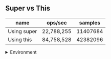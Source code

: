 ## Super vs This

|name|ops/sec|samples|
|-|-|-|
|Using super|22,788,255|11407684|
|Using this|84,758,528|42382096|


<details>
<summary>Environment</summary>

* __Machine:__ linux x64 | 4 vCPUs | 7.6GB Mem
* __Run:__ Tue May 06 2025 20:22:52 GMT+0000 (Coordinated Universal Time)
* __Node:__ `v18.0.0`
</details>

<!--
{"environment":{"platform":"linux","arch":"x64","cpus":4,"totalMemory":7.597835540771484},"benchmarks":[{"name":"Using super","samples":11407684,"opsSec":22788255.354156815},{"name":"Using this","samples":42382096,"opsSec":84758528.60463569}]}-->
